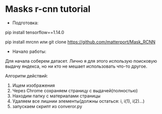 # Masks r-cnn tutorial #
* Подготовка:

pip install tensorflow==1.14.0

pip install mrcnn или git clone https://github.com/matterport/Mask_RCNN

* Начало работы:

Для начала соберем датасет. Лично я для этого использую поисковую выдачу яндекса, но ни кто не мешает использовать что-то другое.

Алгоритм действий:
1) Ищем изображения
2) Через Chrome сохраняем страницу с выдачей(полностью)
3) Находим папку с материалами страницы
4) Удаляем все лишнии элементы(должны остаться: i, i(1), i(2)...)
5) запускаем скрипт из converor.py
